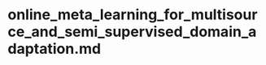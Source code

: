 # online_meta_learning_for_multisource_and_semi_supervised_domain_adaptation.md

<!-- REFERENCE -->
